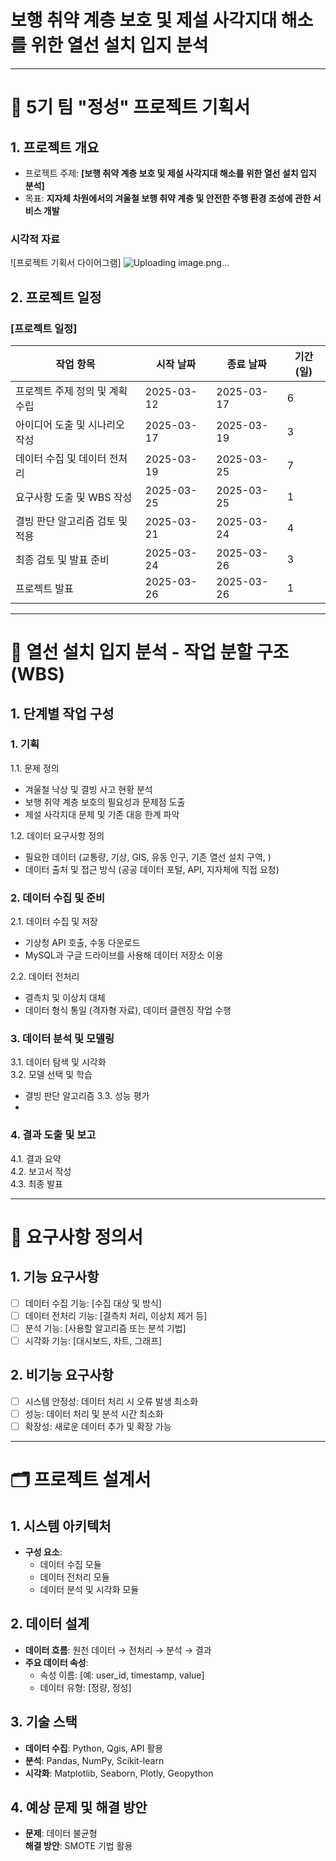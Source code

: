 # 보행 취약 계층 보호 및 제설 사각지대 해소를 위한 열선 설치 입지 분석

-------------------

# 📑 5기 팀 "정성" 프로젝트 기획서

## 1. 프로젝트 개요
- 프로젝트 주제: **[보행 취약 계층 보호 및 제설 사각지대 해소를 위한 열선 설치 입지 분석]**
- 목표: **지자체 차원에서의 겨울철 보행 취약 계층 및 안전한 주행 환경 조성에 관한 서비스 개발**
  
### 시각적 자료
![프로젝트 기획서 다이어그램] ![Uploading image.png…](https://github.com/user-attachments/assets/06d3c48f-e8ff-46b4-afd2-2206c57a7099)



## 2. 프로젝트 일정
### [프로젝트 일정]
| 작업 항목                  | 시작 날짜   | 종료 날짜   | 기간(일) |
|---------------------------|------------|------------|---------|
| 프로젝트 주제 정의 및 계획 수립  | 2025-03-12 | 2025-03-17 | 6       |
| 아이디어 도출 및 시나리오 작성   | 2025-03-17 | 2025-03-19 | 3       |
| 데이터 수집 및 데이터 전처리 | 2025-03-19 | 2025-03-25 | 7       |
| 요구사항 도출 및 WBS 작성   | 2025-03-25 | 2025-03-25 | 1       |
| 결빙 판단 알고리즘 검토 및 적용    | 2025-03-21 | 2025-03-24 | 4       |
| 최종 검토 및 발표 준비     | 2025-03-24 | 2025-03-26 | 3       |
| 프로젝트 발표              | 2025-03-26 | 2025-03-26 | 1       |
 
  --------------------------

# 🚧 열선 설치 입지 분석 - 작업 분할 구조 (WBS)

## 1. 단계별 작업 구성
### 1. 기획
1.1. 문제 정의
- 겨울철 낙상 및 결빙 사고 현황 분석
- 보행 취약 계층 보호의 필요성과 문제점 도출
- 제설 사각지대 문제 및 기존 대응 한계 파악
  
1.2. 데이터 요구사항 정의
- 필요한 데이터 (교통량, 기상, GIS, 유동 인구, 기존 열선 설치 구역, )
- 데이터 출처 및 접근 방식 (공공 데이터 포털, API, 지자체에 직접 요청)

### 2. 데이터 수집 및 준비 
2.1. 데이터 수집 및 저장
- 기상청 API 호출, 수동 다운로드
- MySQL과 구글 드라이브를 사용해 데이터 저장소 이용
  
2.2. 데이터 전처리
 - 결측치 및 이상치 대체
- 데이터 형식 통일 (격자형 자료), 데이터 클렌징 작업 수행

### 3. 데이터 분석 및 모델링
3.1. 데이터 탐색 및 시각화  
3.2. 모델 선택 및 학습
- 결빙 판단 알고리즘 
3.3. 성능 평가
-  

### 4. 결과 도출 및 보고
4.1. 결과 요약  
4.2. 보고서 작성  
4.3. 최종 발표

  ------------------------------

# 📝 요구사항 정의서

## 1. 기능 요구사항
- [ ] 데이터 수집 기능: [수집 대상 및 방식]
- [ ] 데이터 전처리 기능: [결측치 처리, 이상치 제거 등]
- [ ] 분석 기능: [사용할 알고리즘 또는 분석 기법]
- [ ] 시각화 기능: [대시보드, 차트, 그래프]

## 2. 비기능 요구사항
- [ ] 시스템 안정성: 데이터 처리 시 오류 발생 최소화
- [ ] 성능: 데이터 처리 및 분석 시간 최소화
- [ ] 확장성: 새로운 데이터 추가 및 확장 가능

----------------------------

# 🗂️ 프로젝트 설계서

## 1. 시스템 아키텍처
- **구성 요소**:
  - 데이터 수집 모듈
  - 데이터 전처리 모듈
  - 데이터 분석 및 시각화 모듈

## 2. 데이터 설계
- **데이터 흐름**: 원천 데이터 → 전처리 → 분석 → 결과
- **주요 데이터 속성**:
  - 속성 이름: [예: user_id, timestamp, value]
  - 데이터 유형: [정량, 정성]

## 3. 기술 스택
- **데이터 수집**: Python, Qgis, API 활용
- **분석**: Pandas, NumPy, Scikit-learn
- **시각화**: Matplotlib, Seaborn, Plotly, Geopython

## 4. 예상 문제 및 해결 방안
- **문제**: 데이터 불균형  
  **해결 방안**: SMOTE 기법 활용
